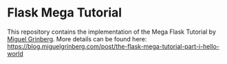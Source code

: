 # Flask Mega Tutorial

This repository contains the implementation of the Mega Flask Tutorial by [Miguel Grinberg](https://github.com/miguelgrinberg).
More details can be found here: https://blog.miguelgrinberg.com/post/the-flask-mega-tutorial-part-i-hello-world
